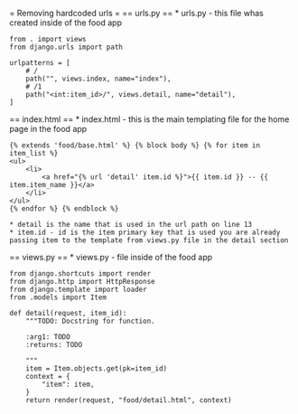 
= Removing hardcoded urls =
== urls.py ==
	* urls.py - this file whas created inside of the food app

	from . import views
	from django.urls import path

	urlpatterns = [
		# /
		path("", views.index, name="index"),
		# /1
		path("<int:item_id>/", views.detail, name="detail"),
	]
	

== index.html ==
	* index.html - this is the main templating file for the home page in the food app

	{% extends 'food/base.html' %} {% block body %} {% for item in item_list %}
	<ul>
		<li>
			<a href="{% url 'detail' item.id %}">{{ item.id }} -- {{ item.item_name }}</a>
		</li>
	</ul>
	{% endfor %} {% endblock %}
	
	* detail is the name that is used in the url path on line 13
	* item.id - id is the item primary key that is used you are already passing item to the template from views.py file in the detail section



== views.py ==
	* views.py - file inside of the food app

	from django.shortcuts import render
	from django.http import HttpResponse
	from django.template import loader
	from .models import Item

	def detail(request, item_id):
		"""TODO: Docstring for function.

		:arg1: TODO
		:returns: TODO

		"""
		item = Item.objects.get(pk=item_id)
		context = {
			"item": item,
		}
		return render(request, "food/detail.html", context)
		
